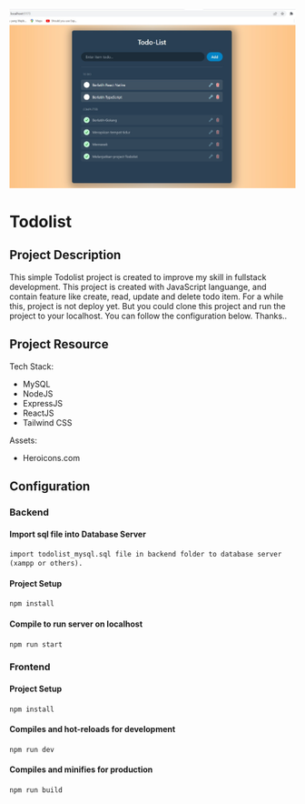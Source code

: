 ![Todolist-MySQL](https://github.com/kadekframa/Todolist/blob/main/frontend/public/todolist-mysql.jpg?raw=true)

# Todolist

## Project Description
This simple Todolist project is created to improve my skill in fullstack development. This project is created with JavaScript languange, and contain feature like create, read, update and delete todo item. For a while this, project is not deploy yet. But you could clone this project and run the project to your localhost. You can follow the configuration below. Thanks..

## Project Resource
Tech Stack:
- MySQL
- NodeJS
- ExpressJS
- ReactJS
- Tailwind CSS

Assets:
- Heroicons.com

## Configuration

### Backend

#### Import sql file into Database Server
```
import todolist_mysql.sql file in backend folder to database server (xampp or others).
```

#### Project Setup

```
npm install
```

#### Compile to run server on localhost

```
npm run start
```

### Frontend

#### Project Setup

```
npm install
```

#### Compiles and hot-reloads for development

```
npm run dev
```

#### Compiles and minifies for production

```
npm run build
```
